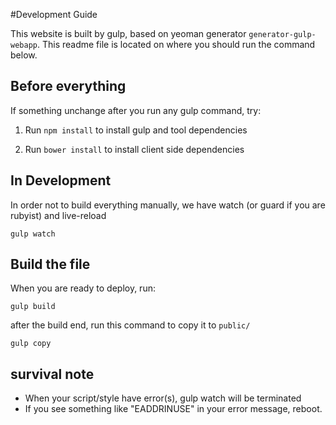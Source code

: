 #Development Guide

This website is built by gulp, based on yeoman generator `generator-gulp-webapp`. This readme file is located on where you should run the command below.

## Before everything

If something unchange after you run any gulp command, try:

1. Run `npm install` to install gulp and tool dependencies

2. Run `bower install` to install client side dependencies

## In Development

In order not to build everything manually, we have watch (or guard if you are rubyist) and live-reload

`gulp watch`

## Build the file

When you are ready to deploy, run:

`gulp build`

after the build end, run this command to copy it to `public/`

`gulp copy`

## survival note

- When your script/style have error(s), gulp watch will be terminated
- If you see something like "EADDRINUSE" in your error message, reboot.